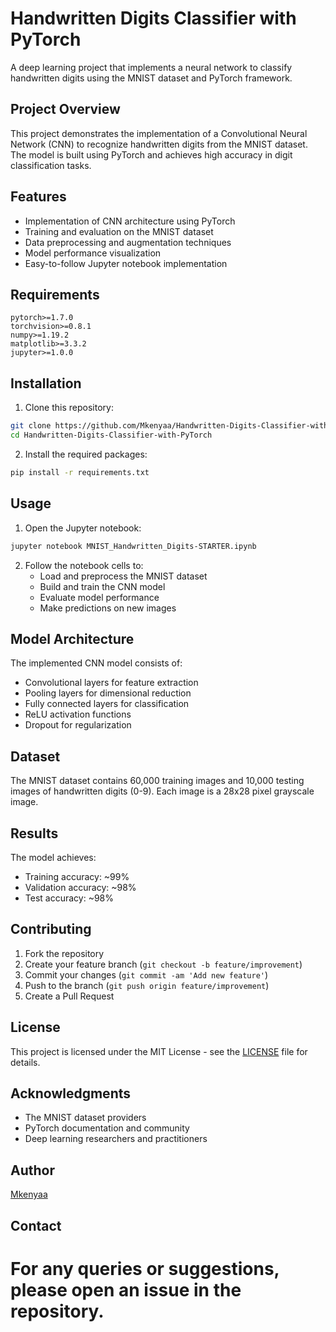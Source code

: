 # Handwritten Digits Classifier with PyTorch

A deep learning project that implements a neural network to classify handwritten digits using the MNIST dataset and PyTorch framework.

## Project Overview

This project demonstrates the implementation of a Convolutional Neural Network (CNN) to recognize handwritten digits from the MNIST dataset. The model is built using PyTorch and achieves high accuracy in digit classification tasks.

## Features

- Implementation of CNN architecture using PyTorch
- Training and evaluation on the MNIST dataset
- Data preprocessing and augmentation techniques
- Model performance visualization
- Easy-to-follow Jupyter notebook implementation

## Requirements

```
pytorch>=1.7.0
torchvision>=0.8.1
numpy>=1.19.2
matplotlib>=3.3.2
jupyter>=1.0.0
```

## Installation

1. Clone this repository:
```bash
git clone https://github.com/Mkenyaa/Handwritten-Digits-Classifier-with-PyTorch.git
cd Handwritten-Digits-Classifier-with-PyTorch
```

2. Install the required packages:
```bash
pip install -r requirements.txt
```

## Usage

1. Open the Jupyter notebook:
```bash
jupyter notebook MNIST_Handwritten_Digits-STARTER.ipynb
```

2. Follow the notebook cells to:
   - Load and preprocess the MNIST dataset
   - Build and train the CNN model
   - Evaluate model performance
   - Make predictions on new images

## Model Architecture

The implemented CNN model consists of:
- Convolutional layers for feature extraction
- Pooling layers for dimensional reduction
- Fully connected layers for classification
- ReLU activation functions
- Dropout for regularization

## Dataset

The MNIST dataset contains 60,000 training images and 10,000 testing images of handwritten digits (0-9). Each image is a 28x28 pixel grayscale image.

## Results

The model achieves:
- Training accuracy: ~99%
- Validation accuracy: ~98%
- Test accuracy: ~98%

## Contributing

1. Fork the repository
2. Create your feature branch (`git checkout -b feature/improvement`)
3. Commit your changes (`git commit -am 'Add new feature'`)
4. Push to the branch (`git push origin feature/improvement`)
5. Create a Pull Request

## License

This project is licensed under the MIT License - see the [LICENSE](LICENSE) file for details.

## Acknowledgments

- The MNIST dataset providers
- PyTorch documentation and community
- Deep learning researchers and practitioners

## Author

[Mkenyaa](https://github.com/Mkenyaa)

## Contact

For any queries or suggestions, please open an issue in the repository.
=======
